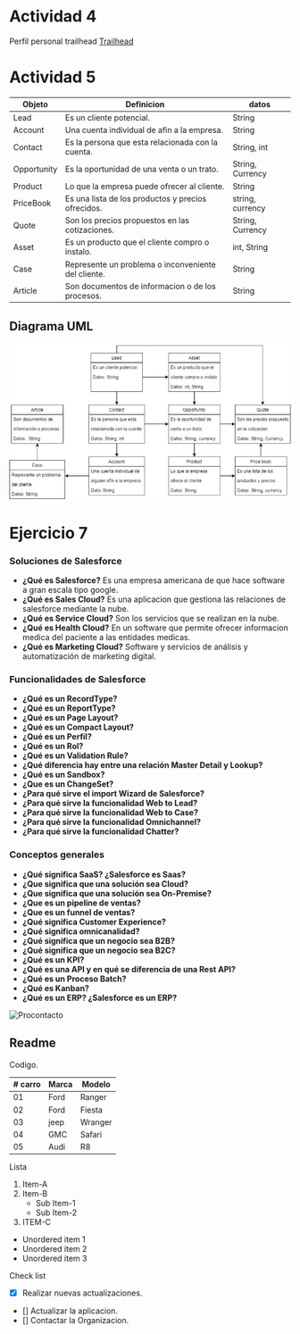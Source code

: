 # Actividad 4
Perfil personal trailhead [Trailhead](https://trailblazer.me/id/josuna)

# Actividad 5
|Objeto		| Definicion 					| datos         |
|---------------|-----------------------------------------------|---------------|
|Lead           |Es un cliente potencial.			|String		|
|Account	|Una cuenta individual de afin a la empresa.	|String		|
|Contact	|Es la persona que esta relacionada con la cuenta.| String, int		|
|Opportunity	|Es la oportunidad de una venta o un trato.	| String, Currency		|
|Product	|Lo que la empresa puede ofrecer al cliente.	|String		|
|PriceBook	|Es una lista de los productos y precios ofrecidos.| string, currency		|
|Quote		|Son los precios propuestos en las cotizaciones.| String, Currency		|
|Asset		|Es un producto que el cliente compro o instalo.|int, String		|
|Case		|Represente un problema o inconveniente del cliente.| String		|
|Article	|Son documentos de informacion o de los procesos.|String		|

## Diagrama UML
![Diagrama UML](https://github.com/jesusOsuna23/Readme/blob/main/Ejercicio%205.jpg)

# Ejercicio 7

### Soluciones de Salesforce
- **¿Qué es Salesforce?** Es una empresa americana de que hace software a gran escala tipo google.
- **¿Qué es Sales Cloud?** Es una aplicacion que gestiona las relaciones de salesforce mediante la nube.
- **¿Qué es Service Cloud?** Son los servicios que se realizan en la nube.
- **¿Qué es Health Cloud?** En un software que permite ofrecer informacion medica del paciente a las entidades medicas.
- **¿Qué es Marketing Cloud?** Software y servicios de análisis y automatización de marketing digital. 

### Funcionalidades de Salesforce
- **¿Qué es un RecordType?**
- **¿Qué es un ReportType?**
- **¿Qué es un Page Layout?**
- **¿Qué es un Compact Layout?**
- **¿Qué es un Perfil?**
- **¿Qué es un Rol?**
- **¿Qué es un Validation Rule?**
- **¿Qué diferencia hay entre una relación Master Detail y Lookup?**
- **¿Qué es un Sandbox?**
- **¿Que es un ChangeSet?**
- **¿Para qué sirve el import Wizard de Salesforce?**
- **¿Para qué sirve la funcionalidad Web to Lead?**
- **¿Para qué sirve la funcionalidad Web to Case?**
- **¿Para qué sirve la funcionalidad Omnichannel?**
- **¿Para qué sirve la funcionalidad Chatter?**

### Conceptos generales
- **¿Qué significa SaaS? ¿Salesforce es Saas?**
- **¿Que significa que una solución sea Cloud?**
- **¿Que significa que una solución sea On-Premise?**
- **¿Que es un pipeline de ventas?**
- **¿Que es un funnel de ventas?**
- **¿Qué significa Customer Experience?**
- **¿Qué significa omnicanalidad?**
- **¿Qué significa que un negocio sea B2B?**
- **¿Qué significa que un negocio sea B2C?**
- **¿Qué es un KPI?**
- **¿Qué es una API y en qué se diferencia de una Rest API?**
- **¿Qué es un Proceso Batch?**
- **¿Qué es Kanban?**
- **¿Qué es un ERP? ¿Salesforce es un ERP?**

![Procontacto](https://static.wixstatic.com/media/6f319c_68423f71de8b4e8888de89851dec2772~mv2.png/v1/fill/w_265,h_111,al_c,q_85,usm_0.66_1.00_0.01/Logo_Horizontal_Fondo_Blanco_1.webp)


<!DOCTYPE html>
<html>
<head>
</head>
<body>

<h2>Readme</h2>

<p id="demo">Codigo.</p>
</body>
</html> 

|# carro |Marca    | Modelo |
|--      |---------|--------|
|01      |Ford     |Ranger  |
|02      |Ford     |Fiesta  |
|03      |jeep     |Wranger |
|04      |GMC      |Safari  |
|05      |Audi     |R8      |



Lista
1. Item-A
2. Item-B
	* Sub Item-1
	* Sub Item-2
3. ITEM-C
* Unordered item 1
* Unordered item 2
* Unordered item 3

Check list
- [X]  Realizar nuevas actualizaciones.
- []  Actualizar la aplicacion.
- []  Contactar la Organizacion.

